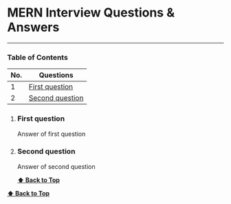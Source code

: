 # MERN Interview Questions & Answers


---

### Table of Contents

| No. | Questions                                                                                                                                                     |
| --- | ------------------------------------------------------------------------------------------------------------------------------------------------------------- |
| 1   | [First question](#first-question)
| 2   | [Second question](#second-question)                                                                   



































1. ### First question
	Answer of first question
   

2. ### Second question
	Answer of second question

   **[⬆ Back to Top](#table-of-contents)**

**[⬆ Back to Top](#table-of-contents)**

